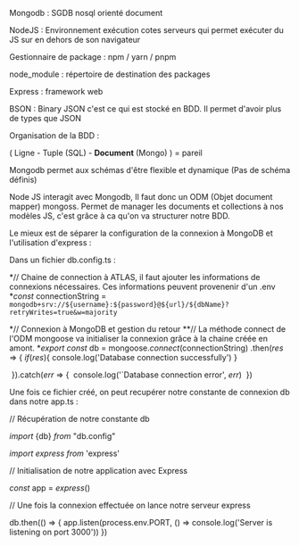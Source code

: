 

Mongodb : SGDB nosql orienté document

NodeJS : Environnement exécution cotes serveurs qui permet exécuter du JS sur en dehors de son navigateur

Gestionnaire de package : npm / yarn / pnpm

node_module : répertoire de destination des packages

Express : framework web

BSON : Binary JSON c'est ce qui est stocké en BDD. Il permet d'avoir plus de types que JSON

Organisation de la BDD : 

( Ligne - Tuple (SQL) - **Document** (Mongo) ) = pareil 

Mongodb permet aux schémas d'être flexible et dynamique (Pas de schéma définis)

Node JS interagit avec Mongodb, Il faut donc un ODM (Objet document mapper) mongoss. Permet de manager les documents et collections à nos modèles JS, c'est grâce à ca qu'on va structurer notre BDD.



Le mieux est de séparer la configuration de la connexion à MongoDB et l'utilisation d'express : 

Dans un fichier db.config.ts : 

*// Chaine de connection à ATLAS, il faut ajouter les informations de connexions nécessaires. Ces informations peuvent provenenir d'un .env
**const* connectionString = `mongodb+srv://${username}:${password}@${url}/${dbName}?retryWrites=true&w=majority`

*// Connexion à MongoDB et gestion du retour
**// La méthode connect de l'ODM mongoose va initialiser la connexion grâce à la chaine créée en amont.
**export const* db = mongoose.*connect*(connectionString)
    .then(*res* => {
        *if*(*res*){
            console.log('Database connection successfully')
        }

​    }).catch(*err* => {
​        console.log('`Database connection error', *err*)
​    })

Une fois ce fichier créé, on peut recupérer notre constante de connexion db dans notre app.ts : 

// Récupération de notre constante db

*import* {db} *from* "db.config"

*import* *express* *from* 'express'

// Initialisation de notre application avec Express

*const* app = *express*()

// Une fois la connexion effectuée on lance notre serveur express

db.then(() => {
    app.listen(process.env.PORT, () => console.log('Server is listening on port 3000'))
})

